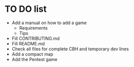 # TO DO list

- Add a manual on how to add a game
  - Requirements
  - Tips
- Fill CONTRIBUTING.md
- Fill README.md
- Check all files for complete CBH and temporary dev lines
- Add a compact map
- Add the Pentest game